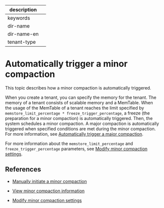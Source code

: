 |description||
|---|---|
|keywords||
|dir-name||
|dir-name-en||
|tenant-type||

# Automatically trigger a minor compaction

This topic describes how a minor compaction is automatically triggered.

When you create a tenant, you can specify the memory for the tenant. The memory of a tenant consists of scalable memory and a MemTable. When the usage of the MemTable of a tenant reaches the limit specified by `memstore_limit_percentage * freeze_trigger_percentage`, a freeze (the preparation for a minor compaction) is automatically triggered. Then, the system schedules a minor compaction. A major compaction is automatically triggered when specified conditions are met during the minor compaction. For more information, see [Automatically trigger a major compaction](../200.merge-management/200.automatic-merge-triggering.md).

For more information about the `memstore_limit_percentage` and `freeze_trigger_percentage` parameters, see [Modify minor compaction settings](../100.dump-management/500.modify-dump-configuration.md).

## References

* [Manually initiate a minor compaction](../100.dump-management/300.trigger-dump-manually.md)

* [View minor compaction information](../100.dump-management/400.view-dump-information.md)

* [Modify minor compaction settings](../100.dump-management/500.modify-dump-configuration.md)
